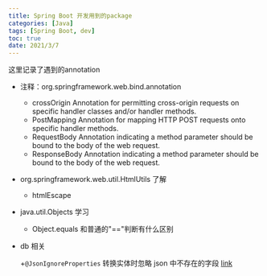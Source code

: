 ```yaml
---
title: Spring Boot 开发用到的package
categories: [Java]
tags: [Spring Boot, dev]
toc: true
date: 2021/3/7
---
```

这里记录了遇到的annotation

 <!--more--> 

- 注释：org.springframework.web.bind.annotation

  - crossOrigin
    Annotation for permitting cross-origin requests on specific handler classes and/or handler methods.
  - PostMapping
    Annotation for mapping HTTP POST requests onto specific handler methods.
  - RequestBody
    Annotation indicating a method parameter should be bound to the body of the web request.
  - ResponseBody
    Annotation indicating a method parameter should be bound to the body of the web request.

- org.springframework.web.util.HtmlUtils 了解

  - htmlEscape

- java.util.Objects 学习
  - Object.equals 和普通的"=="判断有什么区别

* db 相关

  +`@JsonIgnoreProperties` 转换实体时忽略 json 中不存在的字段 [link](https://fasterxml.github.io/jackson-annotations/javadoc/2.6/com/fasterxml/jackson/annotation/JsonIgnoreProperties.html)
